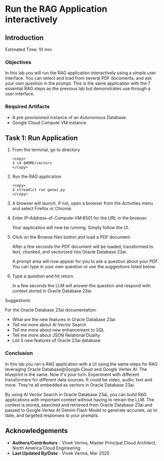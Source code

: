 
# Run the RAG Application interactively

## Introduction

Estimated Time: 10 min

### Objectives

In this lab you will run the RAG application interactively using a simple user interface. You can select and load from several PDF documents, and ask your own question in the prompt. This is the same application with the 7 essential RAG steps as the previous lab but demonstrates use through a user interface.

### Required Artifacts

- A pre-provisioned instance of an Autonomous Database.
- Google Cloud Compute VM instance.

## Task 1: Run Application

1. From the terminal, go to directory

    ```
    <copy>
    $ cd $HOME/vectors
    </copy>
    ```

2. Run the RAG application

    ```
    <copy>
    $ streamlit run genai.py
    </copy>
    ```

3. A browser will launch. If not, open a browser from the Activities menu and select Firefox or Chrome.

4. Enter IP-Address-of-Compute-VM:8501 for the URL in the browser.

    Your application will now be running. Simply follow the UI.

5. Click on the Browse files button and load a PDF document.

    After a few seconds the PDF document will be loaded, transformed to text, chunked, and vectorized into Oracle Database 23ai.

    A prompt area will now appear for you to ask a question about your PDF. You can type in your own question or use the suggestions listed below.

6. Type a question and hit return.
    
    In a few seconds the LLM will answer the question and respond with context stored in Oracle Database 23ai.

Suggestions

For the Oracle Database 23ai documentation:

* What are the new features in Oracle Database 23ai
* Tell me more about AI Vector Search
* Tell me more about new enhancement to SQL
* Tell me more about JSON Relational Duality
* List 5 new features of Oracle 23ai database

### Conclusion

In this lab you ran a RAG application with a UI using the same steps for RAG leveraging Oracle Database@Google Cloud and Google Vertex AI. The blueprint is the same. Now it's your turn. Experiment with different transformers for different data sources. It could be video, audio, text and more. They're all embedded as vectors in Oracle Database 23ai.

By using AI Vector Search in Oracle Database 23ai, you can build RAG applications with important context without having to retrain the LLM. The context is stored, searched and retrieved from Oracle Database 23ai and passed to Google Vertex AI Gemini Flash Model to generate accurate, up to date, and targeted responses to your prompts.

## Acknowledgements

- **Authors/Contributors** - Vivek Verma, Master Principal Cloud Architect, North America Cloud Engineering
- **Last Updated By/Date** - Vivek Verma, Mar 2025